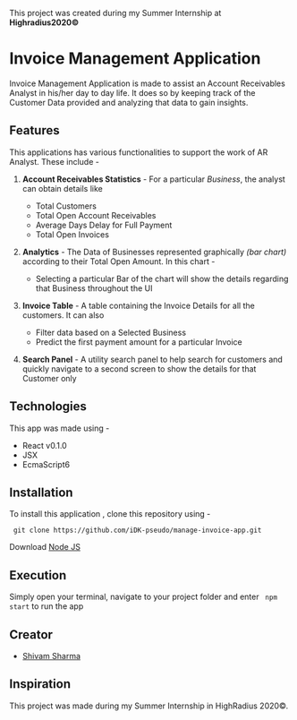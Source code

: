 This project was created during my Summer Internship at **Highradius2020©**

# Invoice Management Application


Invoice Management Application is made to assist an Account Receivables Analyst in his/her day to day life. It does so by keeping track of the Customer Data provided and analyzing that data to gain insights. 

## Features

This applications has various functionalities to support the work of AR Analyst. These include - 

1. **Account Receivables Statistics** - For a particular *Business*, the analyst can obtain details like 
	* Total Customers
	* Total Open Account Receivables
	* Average Days Delay for Full Payment
	* Total Open Invoices

2. **Analytics** - The Data of Businesses represented graphically *(bar chart)* according to their Total Open Amount. In this chart - 
	* Selecting a particular Bar of the chart will  show the details regarding that Business throughout the UI

3. **Invoice Table** - A table containing the Invoice Details for all the customers. It can also
	* Filter data based on a Selected Business
	* Predict the first payment amount for a particular Invoice

4. **Search Panel** - A utility search panel to help search for customers and  quickly navigate to a second screen to show the details for that Customer only

## Technologies
This app was made using -
* React v0.1.0
* JSX
* EcmaScript6

## Installation

To install this application
,
clone this repository using -

` git clone https://github.com/iDK-pseudo/manage-invoice-app.git`

Download [Node JS](https://nodejs.org/en/) 

## Execution 

Simply open your terminal, navigate to your project folder and enter 
` npm start` to run the app

## Creator
* [Shivam Sharma](https://github.com/iDK-pseudo)

## Inspiration

This project was made during my Summer Internship in HighRadius 2020©.